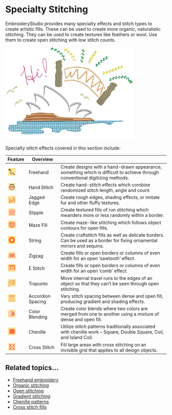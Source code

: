 # Specialty Stitching

EmbroideryStudio provides many specialty effects and stitch types to create artistic fills. These can be used to create more organic, naturalistic stitching. They can be used to create textures like feathers or wool. Use them to create open stitching with low stitch counts.

![FreehandStitchingSample.png](assets/FreehandStitchingSample.png)

Specialty stitch effects covered in this section include:

| Feature                                                  | Overview          |                                                                                                                               |
| -------------------------------------------------------- | ----------------- | ----------------------------------------------------------------------------------------------------------------------------- |
| ![FreehandOpenObject.png](assets/FreehandOpenObject.png) | Freehand          | Create designs with a hand-drawn appearance, something which is difficult to achieve through conventional digitizing methods. |
| ![HandStitchEffect.png](assets/HandStitchEffect.png)     | Hand Stitch       | Create hand-stitch effects which combine randomized stitch length, angle and count.                                           |
| ![JaggedEdge.png](assets/JaggedEdge.png)                 | Jagged Edge       | Create rough edges, shading effects, or imitate fur and other fluffy textures.                                                |
| ![StippleFill.png](assets/StippleFill.png)               | Stipple           | Create textured fills of run stitching which meanders more or less randomly within a border.                                  |
| ![MazeFill.png](assets/MazeFill.png)                     | Maze Fill         | Create maze-like stitching which follows object contours for open fills.                                                      |
| ![String.png](assets/String.png)                         | String            | Create craftstitch fills as well as delicate borders. Can be used as a border for fixing ornamental mirrors and sequins.      |
| ![ZigzagFill.png](assets/ZigzagFill.png)                 | Zigzag            | Create fills or open borders or columns of even width for an open ‘sawtooth’ effect.                                          |
| ![EStitch.png](assets/EStitch.png)                       | E Stitch          | Create fills or open borders or columns of even width for an open ‘comb’ effect.                                              |
| ![Trapunto.png](assets/Trapunto.png)                     | Trapunto          | Move internal travel runs to the edges of an object so that they can’t be seen through open stitching.                        |
| ![AccordionSpacing.png](assets/AccordionSpacing.png)     | Accordion Spacing | Vary stitch spacing between dense and open fill, producing gradient and shading effects.                                      |
| ![ColorBlending.png](assets/ColorBlending.png)           | Color Blending    | Create color blends where two colors are merged from one to another using a mixture of dense and open fill.                   |
| ![Coil.png](assets/Coil.png)                             | Chenille          | Utilize stitch patterns traditionally associated with chenille work – Square, Double Square, Coil, and Island Coil.           |
| ![CrossStitchFill.png](assets/CrossStitchFill.png)       | Cross Stitch      | Fill large areas with cross stitching on an invisible grid that applies to all design objects.                                |

## Related topics...

- [Freehand embroidery](Freehand_embroidery)
- [Organic stitching](Organic_stitching)
- [Open stitching](Open_stitching)
- [Gradient stitching](Gradient_stitching)
- [Chenille patterns](Chenille_patterns)
- [Cross stitch fills](Cross_stitch_fills)
